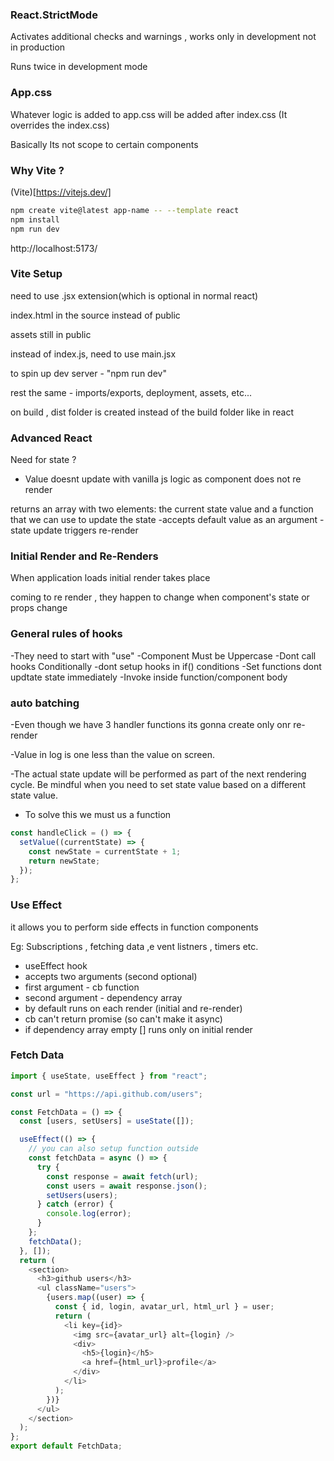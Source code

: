 ### React.StrictMode

Activates additional checks and warnings , works only in development not in production

Runs twice in development mode

### App.css

Whatever logic is added to app.css will be added after index.css (It overrides the index.css)

Basically Its not scope to certain components

### Why Vite ?

(Vite)[https://vitejs.dev/]

```sh
npm create vite@latest app-name -- --template react
npm install
npm run dev

```

http://localhost:5173/

### Vite Setup

need to use .jsx extension(which is optional in normal react)

index.html in the source instead of public

assets still in public

instead of index.js, need to use main.jsx

to spin up dev server - "npm run dev"

rest the same - imports/exports, deployment, assets, etc...

on build , dist folder is created instead of the build folder like in react

### Advanced React

Need for state ?

- Value doesnt update with vanilla js logic as component does not re render

returns an array with two elements: the current state value and a function that we can use to update the state
-accepts default value as an argument
-state update triggers re-render

### Initial Render and Re-Renders

When application loads initial render takes place

coming to re render , they happen to change when component's state or props change

### General rules of hooks

-They need to start with "use"
-Component Must be Uppercase
-Dont call hooks Conditionally
-dont setup hooks in if() conditions
-Set functions dont updtate state immediately
-Invoke inside function/component body

### auto batching

-Even though we have 3 handler functions its gonna create only onr re-render

-Value in log is one less than the value on screen.

-The actual state update will be performed as part of the next rendering cycle. Be mindful when you need to set state value based on a different state value.

- To solve this we must us a function

```js
const handleClick = () => {
  setValue((currentState) => {
    const newState = currentState + 1;
    return newState;
  });
};
```

### Use Effect

it allows you to perform side effects in function components

Eg: Subscriptions , fetching data ,e vent listners , timers etc.

- useEffect hook
- accepts two arguments (second optional)
- first argument - cb function
- second argument - dependency array
- by default runs on each render (initial and re-render)
- cb can't return promise (so can't make it async)
- if dependency array empty [] runs only on initial render

### Fetch Data

```js
import { useState, useEffect } from "react";

const url = "https://api.github.com/users";

const FetchData = () => {
  const [users, setUsers] = useState([]);

  useEffect(() => {
    // you can also setup function outside
    const fetchData = async () => {
      try {
        const response = await fetch(url);
        const users = await response.json();
        setUsers(users);
      } catch (error) {
        console.log(error);
      }
    };
    fetchData();
  }, []);
  return (
    <section>
      <h3>github users</h3>
      <ul className="users">
        {users.map((user) => {
          const { id, login, avatar_url, html_url } = user;
          return (
            <li key={id}>
              <img src={avatar_url} alt={login} />
              <div>
                <h5>{login}</h5>
                <a href={html_url}>profile</a>
              </div>
            </li>
          );
        })}
      </ul>
    </section>
  );
};
export default FetchData;
```
